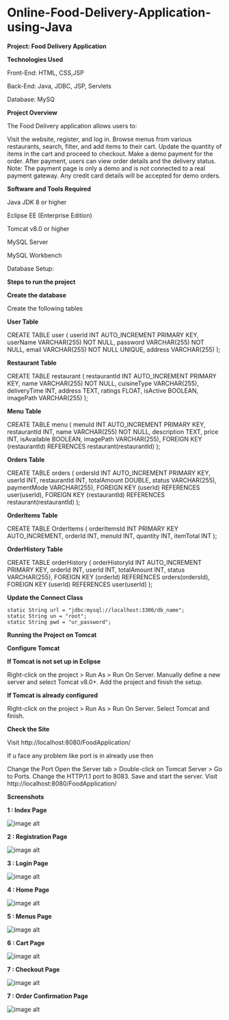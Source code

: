 # Online-Food-Delivery-Application-using-Java

**Project: Food Delivery Application**

**Technologies Used**

Front-End: HTML, CSS,JSP

Back-End: Java, JDBC, JSP, Servlets

Database: MySQ

**Project Overview** 

The Food Delivery application allows users to:

Visit the website, register, and log in.
Browse menus from various restaurants, search, filter, and add items to their cart.
Update the quantity of items in the cart and proceed to checkout.
Make a demo payment for the order. After payment, users can view order details and the delivery status.
Note: The payment page is only a demo and is not connected to a real payment gateway. Any credit card details will be accepted for demo orders.

**Software and Tools Required**

Java JDK 8 or higher 

Eclipse EE (Enterprise Edition)

Tomcat v8.0 or higher

MySQL Server

MySQL Workbench

Database Setup:

**Steps to run the project**

**Create the database**

Create the following tables

**User Table**

CREATE TABLE user (
    userId INT AUTO_INCREMENT PRIMARY KEY,
    userName VARCHAR(255) NOT NULL,
    password VARCHAR(255) NOT NULL,
    email VARCHAR(255) NOT NULL UNIQUE,
    address VARCHAR(255)
);

**Restaurant Table**

CREATE TABLE restaurant (
    restaurantId INT AUTO_INCREMENT PRIMARY KEY,
    name VARCHAR(255) NOT NULL,
    cuisineType VARCHAR(255),
    deliveryTime INT,
    address TEXT,
    ratings FLOAT,
    isActive BOOLEAN,
    imagePath VARCHAR(255)
);

**Menu Table**

CREATE TABLE menu (
    menuId INT AUTO_INCREMENT PRIMARY KEY,
    restaurantId INT,
    name VARCHAR(255) NOT NULL,
    description TEXT,
    price INT,
    isAvailable BOOLEAN,
    imagePath VARCHAR(255),
    FOREIGN KEY (restaurantId) REFERENCES restaurant(restaurantId)
);

**Orders Table**

CREATE TABLE orders (
    ordersId INT AUTO_INCREMENT PRIMARY KEY,
    userId INT,
    restaurantId INT,
    totalAmount DOUBLE,
    status VARCHAR(255),
    paymentMode VARCHAR(255),
    FOREIGN KEY (userId) REFERENCES user(userId),
    FOREIGN KEY (restaurantId) REFERENCES restaurant(restaurantId)
);

**OrderItems Table**

CREATE TABLE OrderItems (
    orderItemsId INT PRIMARY KEY AUTO_INCREMENT,
    orderId INT,
    menuId INT,
    quantity INT,
    itemTotal INT
);

**OrderHistory Table**

CREATE TABLE orderHistory (
    orderHistoryId INT AUTO_INCREMENT PRIMARY KEY,
    orderId INT,
    userId INT,
    totalAmount INT,
    status VARCHAR(255),
    FOREIGN KEY (orderId) REFERENCES orders(ordersId),
    FOREIGN KEY (userId) REFERENCES user(userId)
);

**Update the Connect Class**

    static String url = "jdbc:mysql://localhost:3306/db_name";
    static String un = "root";
    static String pwd = "ur_password";

    
**Running the Project on Tomcat**

**Configure Tomcat**

**If Tomcat is not set up in Eclipse**

Right-click on the project > Run As > Run On Server.
Manually define a new server and select Tomcat v8.0+.
Add the project and finish the setup.

**If Tomcat is already configured**

Right-click on the project > Run As > Run On Server.
Select Tomcat and finish.

**Check the Site**

Visit http://localhost:8080/FoodApplication/

If u face any problem like port is in already use then 

Change the Port
Open the Server tab > Double-click on Tomcat Server > Go to Ports.
Change the HTTP/1.1 port to 8083.
Save and start the server. Visit http://localhost:8080/FoodApplication/

**Screenshots**

**1 : Index Page**

![image alt](https://github.com/murthyns18/Online-Food-Delivery-Application-using-Java/blob/a793efbbac423d724ae0b7b5f8c11edf5bfade35/index.png)


**2 : Registration Page**

![image alt](https://github.com/murthyns18/Online-Food-Delivery-Application-using-Java/blob/8ba1711cde59306bf52898350860ed059e202f0f/register_food.png)


**3 : Login Page**

![image alt](https://github.com/murthyns18/Online-Food-Delivery-Application-using-Java/blob/8ba1711cde59306bf52898350860ed059e202f0f/login_food.png)


**4 : Home Page**

![image alt](https://github.com/murthyns18/Online-Food-Delivery-Application-using-Java/blob/567e5bc3cb231cd48efa28b0ef7bcb3fe4128110/home.png)


**5 : Menus Page**

![image alt](https://github.com/murthyns18/Online-Food-Delivery-Application-using-Java/blob/567e5bc3cb231cd48efa28b0ef7bcb3fe4128110/menu.png)


**6 : Cart Page**

![image alt](https://github.com/murthyns18/Online-Food-Delivery-Application-using-Java/blob/e9f88c3a320a5600cf8f120092532aa72220ab5c/Cart.png)


**7 : Checkout Page**

![image alt](https://github.com/murthyns18/Online-Food-Delivery-Application-using-Java/blob/e9f88c3a320a5600cf8f120092532aa72220ab5c/Checkout.png)


**7 : Order Confirmation Page**

![image alt](https://github.com/murthyns18/Online-Food-Delivery-Application-using-Java/blob/e9f88c3a320a5600cf8f120092532aa72220ab5c/OrderConfirm.png)

